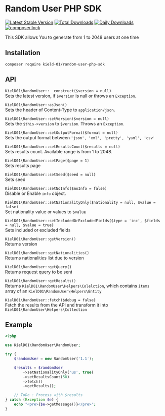 # Random User PHP SDK

[![Latest Stable Version](https://poser.pugx.org/kield-01/random-user-php-sdk/v/stable)](https://packagist.org/packages/kield-01/random-user-php-sdk)
[![Total Downloads](https://poser.pugx.org/kield-01/random-user-php-sdk/downloads)](https://packagist.org/packages/kield-01/random-user-php-sdk)
[![Daily Downloads](https://poser.pugx.org/kield-01/random-user-php-sdk/d/daily)](https://packagist.org/packages/kield-01/random-user-php-sdk)
[![composer.lock](https://poser.pugx.org/kield-01/random-user-php-sdk/composerlock)](https://packagist.org/packages/kield-01/random-user-php-sdk)

This SDK allows You to generate from 1 to 2048 users at one time        

## Installation
`composer require kield-01/random-user-php-sdk`

## API

`KielD01\RandomUser::__construct($version = null)`  
Sets the latest version, if `$version` is null or throws an `Exception`.      

`KielD01\RandomUser::asJson()`      
Sets the header of Content-Type to `application/json`.       

`KielD01\RandomUser::setVersion($version = null)`   
Sets the `$this->version` to `$version`. Throws an `Exception`.

`KielD01\RandomUser::setOutputFormat($format = null)`       
Sets the output format between `'json', 'xml', 'pretty', 'yaml', 'csv'`     

`KielD01\RandomUser::setResultsCount($results = null)`      
Sets results count. Available range is from 1 to 2048.

`KielD01\RandomUser::setPage($page = 1)`        
Sets results page

`KielD01\RandomUser::setSeed($seed = null)`     
Sets seed

`KielD01\RandomUser::setNoInfo($noInfo = false)`        
Disable or Enable `info` object.

`KielD01\RandomUser::setNationalityOnly($nationality = null, $value = false)`       
Set nationality value or values to `$value`

`KielD01\RandomUser::setIncludedOrExcludedFields($type = 'inc', $fields = null, $value = true)`     
Sets included or excluded fields

`KielD01\RandomUser::getVersion()`      
Returns version

`KielD01\RandomUser::getNationalities()`        
Returns nationalities list due to version

`KielD01\RandomUser::getQuery()`    
Returns request query to be sent

`KielD01\RandomUser::getResults()`      
Returns `KielD01\RandomUser\Helpers\Colelction`, which contains `items` array of an `KielD01\RandomUser\Helpers\Entity`

`KielD01\RandomUser::fetch($debug = false)`     
Fetch the results from the API and transform it into `KielD01\RandomUser\Helpers\Collection`

## Example
```php
<?php

use KielD01\RandomUser\RandomUser;

try {
    $randomUser = new RandomUser('1.1');

    $results = $randomUser
        ->setNationalityOnly('us', true)
        ->setResultsCount(50)
        ->fetch()
        ->getResults();

    // ToDo : Process with $results
} catch (Exception $e) {
    echo "<pre>{$e->getMessage()}</pre>";
}
```
